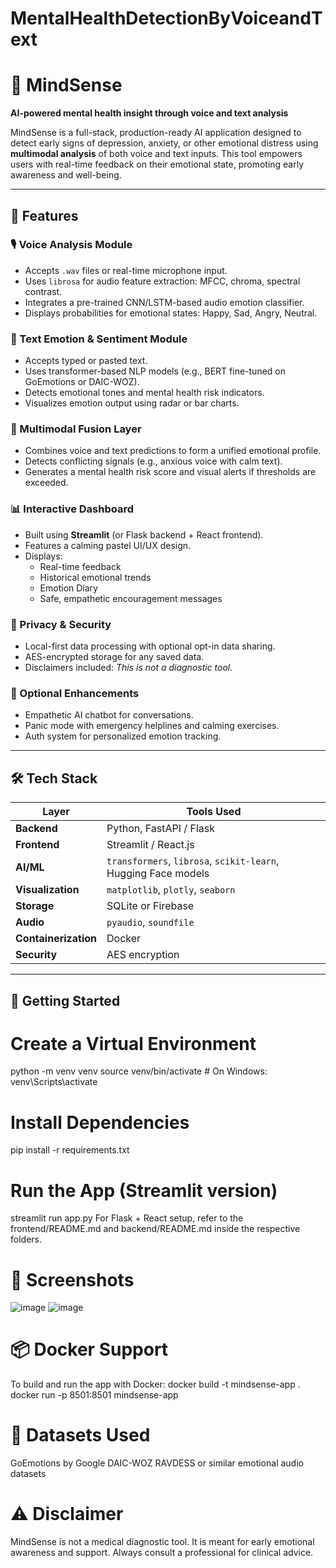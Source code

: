 # MentalHealthDetectionByVoiceandText


# 🧠 MindSense

**AI-powered mental health insight through voice and text analysis**

MindSense is a full-stack, production-ready AI application designed to detect early signs of depression, anxiety, or other emotional distress using **multimodal analysis** of both voice and text inputs. This tool empowers users with real-time feedback on their emotional state, promoting early awareness and well-being.

---

## 🌟 Features

### 🎙 Voice Analysis Module
- Accepts `.wav` files or real-time microphone input.
- Uses `librosa` for audio feature extraction: MFCC, chroma, spectral contrast.
- Integrates a pre-trained CNN/LSTM-based audio emotion classifier.
- Displays probabilities for emotional states: Happy, Sad, Angry, Neutral.

### 📝 Text Emotion & Sentiment Module
- Accepts typed or pasted text.
- Uses transformer-based NLP models (e.g., BERT fine-tuned on GoEmotions or DAIC-WOZ).
- Detects emotional tones and mental health risk indicators.
- Visualizes emotion output using radar or bar charts.

### 🔁 Multimodal Fusion Layer
- Combines voice and text predictions to form a unified emotional profile.
- Detects conflicting signals (e.g., anxious voice with calm text).
- Generates a mental health risk score and visual alerts if thresholds are exceeded.

### 📊 Interactive Dashboard
- Built using **Streamlit** (or Flask backend + React frontend).
- Features a calming pastel UI/UX design.
- Displays:
  - Real-time feedback
  - Historical emotional trends
  - Emotion Diary
  - Safe, empathetic encouragement messages

### 🔐 Privacy & Security
- Local-first data processing with optional opt-in data sharing.
- AES-encrypted storage for any saved data.
- Disclaimers included: *This is not a diagnostic tool.*

### 🧠 Optional Enhancements
- Empathetic AI chatbot for conversations.
- Panic mode with emergency helplines and calming exercises.
- Auth system for personalized emotion tracking.

---

## 🛠 Tech Stack

| Layer        | Tools Used |
|--------------|-------------|
| **Backend**  | Python, FastAPI / Flask |
| **Frontend** | Streamlit / React.js |
| **AI/ML**    | `transformers`, `librosa`, `scikit-learn`, Hugging Face models |
| **Visualization** | `matplotlib`, `plotly`, `seaborn` |
| **Storage**  | SQLite or Firebase |
| **Audio**    | `pyaudio`, `soundfile` |
| **Containerization** | Docker |
| **Security** | AES encryption |

---

## 🚀 Getting Started

# Create a Virtual Environment
python -m venv venv
source venv/bin/activate  # On Windows: venv\Scripts\activate

# Install Dependencies
pip install -r requirements.txt

# Run the App (Streamlit version)
streamlit run app.py
For Flask + React setup, refer to the frontend/README.md and backend/README.md inside the respective folders.

# 📸 Screenshots
![image](https://github.com/user-attachments/assets/e40a2079-44f5-42a3-972b-ebfadecacff3)
![image](https://github.com/user-attachments/assets/5feb740c-b322-4d41-a11e-5f7f7be56f0d)



# 📦 Docker Support
To build and run the app with Docker:
docker build -t mindsense-app .
docker run -p 8501:8501 mindsense-app

# 📘 Datasets Used

GoEmotions by Google
DAIC-WOZ
RAVDESS or similar emotional audio datasets

# ⚠️ Disclaimer
MindSense is not a medical diagnostic tool. It is meant for early emotional awareness and support. Always consult a professional for clinical advice.





